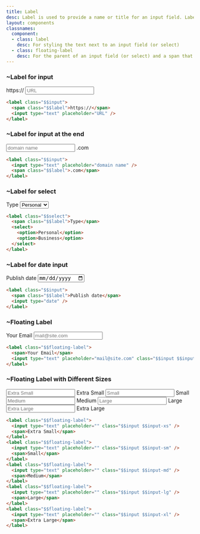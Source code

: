 ```yaml
---
title: Label
desc: Label is used to provide a name or title for an input field. Label can be placed before or after the field.
layout: components
classnames:
  component:
  - class: label
    desc: For styling the text next to an input field (or select)
  - class: floating-label
    desc: For the parent of an input field (or select) and a span that floats above the input field when the field is focused
---
```


<script>
  import Component from "$components/Component.svelte"
</script>

### ~Label for input
<label class="input">
  <span class="label">https://</span>
  <input type="text" placeholder="URL" />
</label>

```html
<label class="$$input">
  <span class="$$label">https://</span>
  <input type="text" placeholder="URL" />
</label>
```
### ~Label for input at the end
<label class="input">
  <input type="text" placeholder="domain name" />
  <span class="label">.com</span>
</label>

```html
<label class="$$input">
  <input type="text" placeholder="domain name" />
  <span class="$$label">.com</span>
</label>
```

### ~Label for select
<label class="select">
  <span class="label">Type</span>
  <select>
    <option>Personal</option>
    <option>Business</option>
  </select>
</label>

```html
<label class="$$select">
  <span class="$$label">Type</span>
  <select>
    <option>Personal</option>
    <option>Business</option>
  </select>
</label>
```

### ~Label for date input
<label class="input">
  <span class="label">Publish date</span>
  <input type="date" />
</label>

```html
<label class="$$input">
  <span class="$$label">Publish date</span>
  <input type="date" />
</label>
```



### ~Floating Label
<label class="floating-label w-full max-w-xs">
  <span>Your Email</span>
  <input type="email" placeholder="mail@site.com" class="input input-md" />
</label>

```html
<label class="$$floating-label">
  <span>Your Email</span>
  <input type="text" placeholder="mail@site.com" class="$$input $$input-md" />
</label>
```

### ~Floating Label with Different Sizes
<div class="grid gap-4 w-xs">
  <label class="floating-label">
    <input type="text" placeholder="Extra Small" class="input input-xs" />
    <span>Extra Small</span>
  </label>
  <label class="floating-label">
    <input type="text" placeholder="Small" class="input input-sm" />
    <span>Small</span>
  </label>
  <label class="floating-label">
    <input type="text" placeholder="Medium" class="input input-md" />
    <span>Medium</span>
  </label>
  <label class="floating-label">
    <input type="text" placeholder="Large" class="input input-lg" />
    <span>Large</span>
  </label>
  <label class="floating-label">
    <input type="text" placeholder="Extra Large" class="input input-xl" />
    <span>Extra Large</span>
  </label>
</div>

```html
<label class="$$floating-label">
  <input type="text" placeholder="" class="$$input $$input-xs" />
  <span>Extra Small</span>
</label>
<label class="$$floating-label">
  <input type="text" placeholder="" class="$$input $$input-sm" />
  <span>Small</span>
</label>
<label class="$$floating-label">
  <input type="text" placeholder="" class="$$input $$input-md" />
  <span>Medium</span>
</label>
<label class="$$floating-label">
  <input type="text" placeholder="" class="$$input $$input-lg" />
  <span>Large</span>
</label>
<label class="$$floating-label">
  <input type="text" placeholder="" class="$$input $$input-xl" />
  <span>Extra Large</span>
</label>
```
